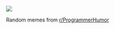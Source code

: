 ![](https://preview.redd.it/rzukesrm8mhf1.png?width=320&crop=smart&auto=webp&s=56e1e6f7d24cf1a826b2cbf20f8e01e82ad8fcab)

 Random memes from [r/ProgrammerHumor](https://www.reddit.com/r/ProgrammerHumor/)
